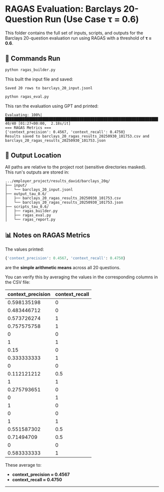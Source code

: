# RAGAS Evaluation: Barclays 20-Question Run (Use Case τ = 0.6)

This folder contains the full set of inputs, scripts, and outputs for the Barclays 20-question evaluation run using RAGAS with a threshold of **τ = 0.6**.

## 🔁 Commands Run

```bash
python ragas_builder.py
```
This built the input file and saved:
```
Saved 20 rows to barclays_20_input.jsonl
```

```bash
python ragas_eval.py
```
This ran the evaluation using GPT and printed:
```
Evaluating: 100%|██████████████████████████████████████████████████████████████████████| 40/40 [01:27<00:00,  2.18s/it]
=== RAGAS Metrics ===
{'context_precision': 0.4567, 'context_recall': 0.4750}
Results saved to barclays_20_ragas_results_20250930_101753.csv and barclays_20_ragas_results_20250930_101753.json
```

## 📄 Output Location

All paths are relative to the project root (sensitive directories masked).  
This run's outputs are stored in:

```
.../employer_project/results_david/barclays_20q/
├── input/
│   └── barclays_20_input.jsonl
├── output_tau_0.6/
│   ├── barclays_20_ragas_results_20250930_101753.csv
│   └── barclays_20_ragas_results_20250930_101753.json
├── scripts_tau_0.6/
│   ├── ragas_builder.py
│   ├── ragas_eval.py
│   └── ragas_report.py
```

## 📊 Notes on RAGAS Metrics

The values printed:
```python
{'context_precision': 0.4567, 'context_recall': 0.4750}
```
are the **simple arithmetic means** across all 20 questions.

You can verify this by averaging the values in the corresponding columns in the CSV file:

| context_precision | context_recall |
|-------------------|----------------|
| 0.598135198       | 0              |
| 0.483446712       | 0              |
| 0.573726274       | 1              |
| 0.757575758       | 1              |
| 0                 | 0              |
| 1                 | 1              |
| 0.15              | 0              |
| 0.333333333       | 1              |
| 0                 | 0              |
| 0.112121212       | 0.5            |
| 1                 | 1              |
| 0.275793651       | 0              |
| 0                 | 1              |
| 1                 | 0              |
| 0                 | 0              |
| 1                 | 1              |
| 0.551587302       | 0.5            |
| 0.71494709        | 0.5            |
| 0                 | 0              |
| 0.583333333       | 1              |

These average to:
- **context_precision ≈ 0.4567**
- **context_recall ≈ 0.4750**

---
